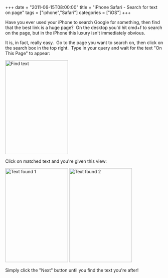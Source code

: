 +++
date = "2011-06-15T08:00:00"
title = "iPhone Safari - Search for text on page"
tags = ["iphone","Safari"]
categories = ["iOS"]
+++

Have you ever used your iPhone to search Google for something, then find that the best link is a huge page?  On the desktop you'd hit cmd+f to search on the page, but in the iPhone this luxury isn't immediately obvious. 
 
 
 
It is, in fact, really easy.  Go to the page you want to search on, then click on the search box in the top right.  Type in your query and wait for the text "On This Page" to appear: 
 
[<img src="/wp-content/uploads/2011/05/photo-1-200x300.png" width="200" height="300" class="aligncenter size-medium wp-image-1207" title="Find text" />][1] 
 
Click on matched text and you're given this view: 
 
[<img src="/wp-content/uploads/2011/05/photo-2-200x300.png" width="200" height="300" title="Text found 1" />][2] [<img src="/wp-content/uploads/2011/05/photo-3-200x300.png" width="200" height="300" title="Text found 2" />][3] 
 
Simply click the "Next" button until you find the text you're after!

  [1]: /wp-content/uploads/2011/05/photo-1.png
  [2]: /wp-content/uploads/2011/05/photo-2.png
  [3]: /wp-content/uploads/2011/05/photo-3.png
